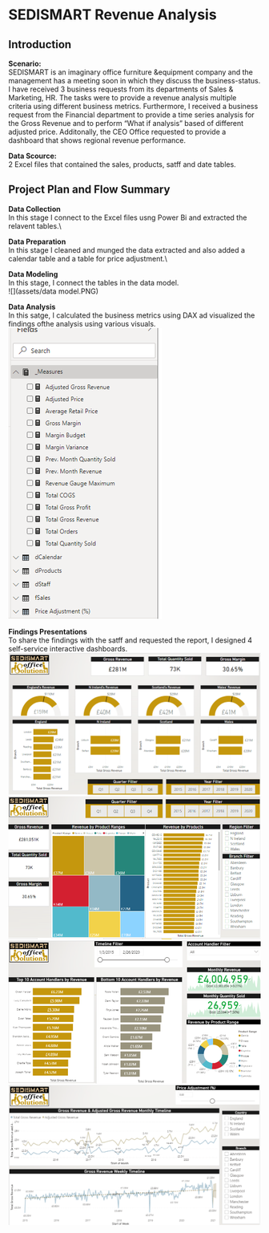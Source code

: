 # SEDISMART Revenue Analysis

## Introduction
**Scenario:**\
SEDISMART is an imaginary office furniture &equipment company and the management has a meeting soon in which they discuss the business-status. I have received 3 business requests 
from its departments of Sales & Marketing, HR. The tasks were to provide a revenue analysis multiple criteria using different business metrics. Furthermore, I received a business
request from the Financial department to provide a time series analysis for the Gross Revenue and to perform “What if analysis” based of different adjusted price. Additonally, the
CEO Office requested to provide a dashboard that shows regional revenue performance. 

**Data Scource:**\
2 Excel files that contained the sales, products, satff and  date tables.

## Project Plan and Flow Summary

__Data Collection__\
In this stage I connect to the Excel files usng Power Bi and extracted the relavent tables.\

__Data Preparation__\
In this stage I cleaned and munged the data extracted and also added a calendar table and a table for price adjustment.\

__Data Modeling__\
In this stage, I connect the tables in the data model.\
![](assets/data model.PNG)

__Data Analysis__\
In this satge, I calculated the business metrics using DAX ad visualized the findings ofthe analysis using various visuals.
![](assets/DAX.PNG)

__Findings Presentations__\
To share the findings with the satff and requested the report, I designed 4 self-service interactive dashboards.
![](assets/1_CEO_Regional_Report_Request.PNG)
![](assets/2_Marketing&Sales_Business_Request.PNG)
![](assets/3_HR_Business_Request.PNG)
![](assets/4_Financial_Business_Reuest.PNG)
